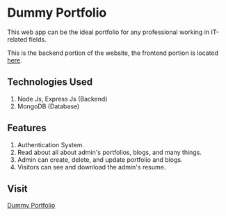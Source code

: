 # Dummy Portfolio

This web app can be the ideal portfolio for any professional working in IT-related fields. 

This is the backend portion of the website, the frontend portion is located [here](https://github.com/deep1358/portfolio-frontend).

## Technologies Used

1) Node Js, Express Js (Backend)
2) MongoDB (Database)

## Features

1) Authentication System.
2) Read about all about admin's portfolios, blogs, and many things.
3) Admin can create, delete, and update portfolio and blogs.
4) Visitors can see and download the admin's resume.

## Visit

[Dummy Portfolio](https://portfolio-frontend-app.vercel.app/)
